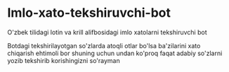 # Imlo-xato-tekshiruvchi-bot
 O'zbek tilidagi lotin va krill alifbosidagi imlo xatolarni tekshiruvchi bot
 
 Botdagi tekshirilayotgan so'zlarda atoqli otlar bo'lsa ba'zilarini xato chiqarish ehtimoli bor
 shuning uchun undan ko'proq faqat adabiy so'zlarni yozib tekshirib korishingizni so'rayman
 

